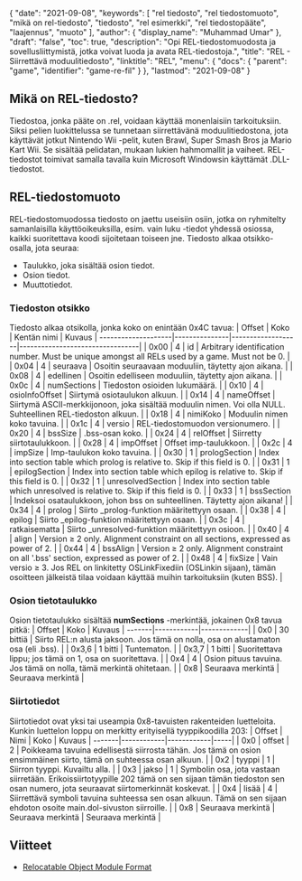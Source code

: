{
  "date": "2021-09-08",
  "keywords": [
"rel tiedosto",
"rel tiedostomuoto",
"mikä on rel-tiedosto",
"tiedosto",
"rel esimerkki",
"rel tiedostopääte",
"laajennus",
"muoto"
],
  "author": {
    "display_name": "Muhammad Umar"
},
  "draft": "false",
  "toc": true,
  "description": "Opi REL-tiedostomuodosta ja sovellusliittymistä, jotka voivat luoda ja avata REL-tiedostoja.",
  "title": "REL - Siirrettävä moduulitiedosto",
  "linktitle": "REL",
  "menu": {
    "docs": {
      "parent": "game",
      "identifier": "game-re-fil"
}
},
  "lastmod": "2021-09-08"
}

## Mikä on REL-tiedosto?
Tiedostoa, jonka pääte on .rel, voidaan käyttää monenlaisiin tarkoituksiin. Siksi pelien luokittelussa se tunnetaan siirrettävänä moduulitiedostona, jota käyttävät jotkut Nintendo Wii -pelit, kuten Brawl, Super Smash Bros ja Mario Kart Wii. Se sisältää pelidatan, mukaan lukien hahmomallit ja vaiheet. REL-tiedostot toimivat samalla tavalla kuin Microsoft Windowsin käyttämät .DLL-tiedostot.

## REL-tiedostomuoto
REL-tiedostomuodossa tiedosto on jaettu useisiin osiin, jotka on ryhmitelty samanlaisilla käyttöoikeuksilla, esim. vain luku -tiedot yhdessä osiossa, kaikki suoritettava koodi sijoitetaan toiseen jne. Tiedosto alkaa otsikko-osalla, jota seuraa:
- Taulukko, joka sisältää osion tiedot.
- Osion tiedot.
- Muuttotiedot.

### Tiedoston otsikko
Tiedosto alkaa otsikolla, jonka koko on enintään 0x4C tavua:
| Offset | Koko | Kentän nimi | Kuvaus |
--------------------|---------------|-------------------|---------------------------------|
| 0x00 | 4 | id | Arbitrary identification number. Must be unique amongst all RELs used by a game. Must not be 0. |
| 0x04 | 4 | seuraava | Osoitin seuraavaan moduuliin, täytetty ajon aikana. |
| 0x08 | 4 | edellinen | Osoitin edelliseen moduuliin, täytetty ajon aikana. |
| 0x0c | 4 | numSections | Tiedoston osioiden lukumäärä. |
| 0x10 | 4 | osioInfoOffset | Siirtymä osiotaulukon alkuun. |
| 0x14 | 4 | nameOffset | Siirtymä ASCII-merkkijonoon, joka sisältää moduulin nimen. Voi olla NULL. Suhteellinen REL-tiedoston alkuun. |
| 0x18 | 4 | nimiKoko | Moduulin nimen koko tavuina. |
| 0x1c | 4 | versio | REL-tiedostomuodon versionumero. |
| 0x20 | 4 | bssSize | .bss-osan koko. |
| 0x24 | 4 | relOffset | Siirretty siirtotaulukkoon. |
| 0x28 | 4 | impOffset | Offset imp-taulukkoon. |
| 0x2c | 4 | impSize | Imp-taulukon koko tavuina. |
| 0x30 | 1 | prologSection | Index into section table which prolog is relative to. Skip if this field is 0. |
| 0x31 | 1 | epilogSection | Index into section table which epilog is relative to. Skip if this field is 0. |
| 0x32 | 1 | unresolvedSection | Index into section table which unresolved is relative to. Skip if this field is 0. |
| 0x33 | 1 | bssSection | Indeksoi osataulukkoon, johon bss on suhteellinen. Täytetty ajon aikana! |
| 0x34 | 4 | prolog | Siirto _prolog-funktion määritettyyn osaan. |
| 0x38 | 4 | epilog | Siirto _epilog-funktion määritettyyn osaan. |
| 0x3c | 4 | ratkaisematta | Siirto _unresolved-funktion määritettyyn osioon. |
| 0x40 | 4 | align | Version ≥ 2 only. Alignment constraint on all sections, expressed as power of 2. |
| 0x44 | 4 | bssAlign | Version ≥ 2 only. Alignment constraint on all '.bss' section, expressed as power of 2. |
| 0x48 | 4 | fixSize | Vain versio ≥ 3. Jos REL on linkitetty OSLinkFixediin (OSLinkin sijaan), tämän osoitteen jälkeistä tilaa voidaan käyttää muihin tarkoituksiin (kuten BSS). |

### Osion tietotaulukko
Osion tietotaulukko sisältää **numSections** -merkintää, jokainen 0x8 tavua pitkä:
| Offset | Koko | Kuvaus |
-------|------------|-------------|
| 0x0 | 30 bittiä | Siirto REL:n alusta jaksoon. Jos tämä on nolla, osa on alustamaton osa (eli .bss). |
| 0x3,6 | 1 bitti | Tuntematon. |
| 0x3,7 | 1 bitti | Suoritettava lippu; jos tämä on 1, osa on suoritettava. |
| 0x4 | 4 | Osion pituus tavuina. Jos tämä on nolla, tämä merkintä ohitetaan. |
| 0x8 | Seuraava merkintä | Seuraava merkintä |

### Siirtotiedot
Siirtotiedot ovat yksi tai useampia 0x8-tavuisten rakenteiden luetteloita. Kunkin luettelon loppu on merkitty erityisellä tyyppikoodilla 203:
| Offset | Nimi | Koko | Kuvaus |
-------|------------|------------|-----|
| 0x0 | offset | 2 | Poikkeama tavuina edellisestä siirrosta tähän. Jos tämä on osion ensimmäinen siirto, tämä on suhteessa osan alkuun. |
| 0x2 | tyyppi | 1 | Siirron tyyppi. Kuvailtu alla. |
| 0x3 | jakso | 1 | Symbolin osa, jota vastaan siirretään. Erikoissiirtotyypille 202 tämä on sen sijaan tämän tiedoston sen osan numero, jota seuraavat siirtomerkinnät koskevat. |
| 0x4 | lisää | 4 | Siirrettävä symboli tavuina suhteessa sen osan alkuun. Tämä on sen sijaan ehdoton osoite main.dol-sivuston siirroille. |
| 0x8 | Seuraava merkintä | Seuraava merkintä | Seuraava merkintä |


 



## Viitteet 

* [Relocatable Object Module Format](https://en.wikipedia.org/wiki/Relocatable_Object_Module_Format)



